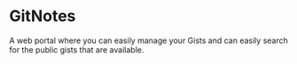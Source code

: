# GitNotes
A web portal where you can easily manage your Gists and can easily search for the public gists that are available.
